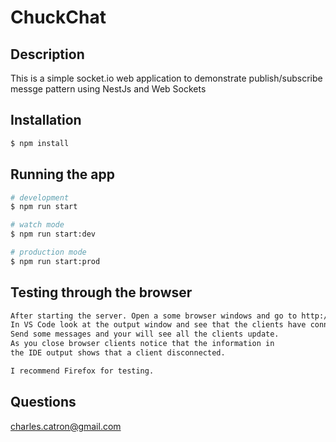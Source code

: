 <p align="center">
  <h1>ChuckChat</h1>
</p>

## Description

This is a simple socket.io web application to demonstrate publish/subscribe messge pattern using NestJs and Web Sockets

## Installation

```bash
$ npm install
```

## Running the app

```bash
# development
$ npm run start

# watch mode
$ npm run start:dev

# production mode
$ npm run start:prod
```

## Testing through the browser

```bash
After starting the server. Open a some browser windows and go to http://localhost:3000.
In VS Code look at the output window and see that the clients have connected.
Send some messages and your will see all the clients update.
As you close browser clients notice that the information in
the IDE output shows that a client disconnected.

I recommend Firefox for testing.
```

## Questions

[charles.catron@gmail.com](mailto:charles.catron@gmail.com)

